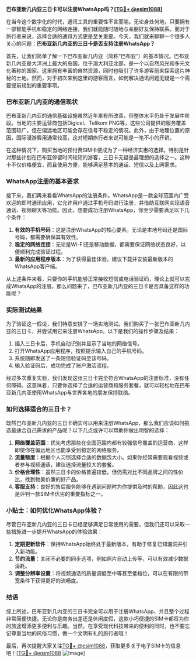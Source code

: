 **巴布亚新几内亚三日卡可以注册WhatsApp吗？[[TG💪+ @esim1088](https://t.me/s/esim1088)]**

在当今这个数字化的时代，通讯工具的重要性不言而喻。无论身处何地，只要拥有一部智能手机和稳定的网络连接，我们就能随时随地与亲朋好友保持联系。而对于旅行者来说，选择合适的通讯方式更是至关重要。今天，我们就来聊聊一个很多人关心的问题：**巴布亚新几内亚的三日卡是否支持注册WhatsApp？**

首先，让我们简单了解一下巴布亚新几内亚（简称“巴布亚”）的基本情况。巴布亚新几内亚是大洋洲上最大的岛国，位于澳大利亚北部，是一个以自然风光和多元文化著称的国家。这里拥有丰富的自然资源，同时也吸引了许多游客前来探索这片神秘的土地。然而，对于初次来到这里的游客而言，如何解决通讯问题无疑是一个需要提前规划的重要事项。

### 巴布亚新几内亚的通信现状

巴布亚新几内亚的通信基础设施虽然近年来有所改善，但整体水平仍处于发展中阶段。当地的主要运营商包括Digicel、Telikom PNG等，这些公司提供的服务覆盖范围较广，但在偏远地区可能会存在信号不稳定的情况。此外，由于地理位置的原因，国际漫游费用通常较高，这对短期旅行者来说可能是一笔不小的开销。

在这种情况下，购买当地的预付费SIM卡便成为了一种经济实惠的选择。特别是针对那些计划在巴布亚停留时间较短的游客，三日卡无疑是最理想的选择之一。这种卡不仅价格便宜，而且使用方便，能够满足基本的通话、短信以及上网需求。

### WhatsApp注册的基本要求

接下来，我们再来看看WhatsApp的注册条件。WhatsApp是一款全球范围内广受欢迎的即时通讯应用，它允许用户通过手机号码进行注册，并借助互联网实现语音通话、视频聊天等功能。因此，想要成功注册WhatsApp，你至少需要满足以下几个条件：

1. **有效的手机号码**：这是注册WhatsApp的核心要素。无论是本地号码还是国际号码，都需要确保其有效性。
2. **稳定的网络连接**：无论是Wi-Fi还是移动数据，都需要保证网络状态良好，以便顺利完成验证过程。
3. **最新的应用程序版本**：为了获得最佳体验，建议下载并安装最新版本的WhatsApp客户端。

从上述条件来看，只要你的手机能够正常接收短信或电话验证码，理论上就可以完成WhatsApp的注册。那么问题来了，巴布亚新几内亚的三日卡是否具备这样的功能呢？

### 实际测试结果

为了验证这一假设，我们特意安排了一场实地测试。我们购买了一张巴布亚新几内亚的三日卡，并尝试用它来注册WhatsApp。以下是我们的操作步骤及结果：

1. 插入三日卡后，手机自动识别并显示了当地的网络信号。
2. 打开WhatsApp应用程序，按照提示输入自己的手机号码。
3. 系统随即发送了一条短信验证码至该号码。
4. 输入验证码后，成功完成了账户激活流程。

经过多次重复实验，我们发现这张三日卡完全符合WhatsApp的注册标准，没有任何障碍。这意味着，只要你选择了合适的运营商和服务套餐，就可以轻松地在巴布亚新几内亚使用WhatsApp与世界各地的朋友保持联络。

### 如何选择适合的三日卡？

既然巴布亚新几内亚的三日卡确实可以用来注册WhatsApp，那么我们应该如何挑选最适合自己需求的产品呢？以下几点或许可以帮助你做出明智的选择：

1. **网络覆盖范围**：优先考虑那些在全国范围内都有较强信号覆盖的运营商，这样即使你在偏远地区也能享受到稳定的网络服务。
2. **流量额度**：根据个人习惯选择合适的数据包大小。如果你经常需要观看视频或者参与视频通话，建议选择流量较大的套餐。
3. **价格合理性**：虽然三日卡的价格普遍较低，但仍需对比不同品牌之间的性价比，找到物美价廉的好产品。
4. **客服支持**：良好的售后服务能够在遇到问题时为你提供及时的帮助，因此这也是评判一款SIM卡优劣的重要指标之一。

### 小贴士：如何优化WhatsApp体验？

尽管巴布亚新几内亚的三日卡已经足够满足日常使用的需要，但我们还可以采取一些措施进一步提升WhatsApp的体验效果：

1. **定期更新软件**：保持WhatsApp始终处于最新版本，有助于修复已知漏洞并引入新功能。
2. **节约流量**：关闭不必要的同步选项，例如照片自动上传等，可以有效减少数据消耗。
3. **调整分辨率设置**：将视频通话的质量调低至中等甚至低档位，可以在有限的带宽条件下获得更好的流畅度。

### 结语

综上所述，巴布亚新几内亚的三日卡完全可以用于注册WhatsApp，并且整个过程非常简便快捷。无论你是商务出差还是休闲度假，这款小巧便捷的SIM卡都将为你的旅途增添更多便利与乐趣。当然，在享受现代科技带来的便利的同时，也不要忘记尊重当地的风俗习惯，做一个文明有礼的旅行者哦！

最后，再次提醒大家关注[TG💪+ @esim1088](https://t.me/s/esim1088)，获取更多关于电子SIM卡的信息吧！[[TG💪+ @esim1088](https://t.me/s/esim1088) ![Image](https://i.postimg.cc/4NQfJmqS/Snipaste-2025-05-13-00-14-12.png)]